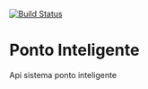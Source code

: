 [![Build Status](https://travis-ci.com/maykeldouglas/pontointeigente.svg?branch=main)](https://travis-ci.com/maykeldouglas/pontointeigente)

# Ponto Inteligente
Api sistema ponto inteligente
